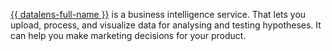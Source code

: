 [{{ datalens-full-name }}](../../datalens/concepts/index.md) is a business intelligence service. That lets you upload, process, and visualize data for analysing and testing hypotheses. It can help you make marketing decisions for your product.

